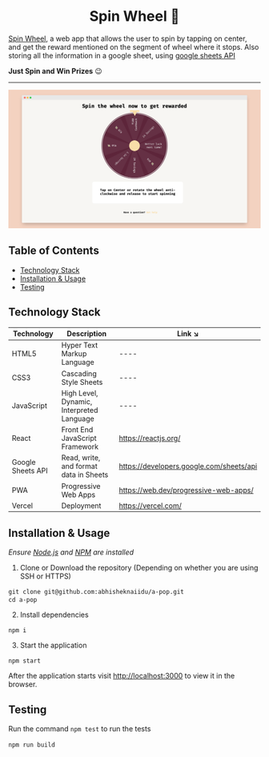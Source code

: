 <h1 align="center"> Spin Wheel 🎡 </h1>

[Spin Wheel](), a web app that allows the user to spin by tapping on center, and get the reward mentioned on the segment of wheel where it stops. Also storing all the information in a google sheet, using [google sheets API](https://developers.google.com/sheets/api)

**Just Spin and Win Prizes** 😉

<hr>

<div align="center">

<img alt="spin-wheel" src="public/spin-wheel.png"> </img>

</div>

## Table of Contents

- [Technology Stack](#technology-stack)
- [Installation & Usage](#installation-&-usage)
- [Testing](#testing)

## Technology Stack

| Technology          | Description                               | Link ↘️                                     |
| --------------------| ----------------------------------------- | ------------------------------------------ |
| HTML5               | Hyper Text Markup Language                | ----                                       |
| CSS3                | Cascading Style Sheets                    | ----                                       |
| JavaScript          | High Level, Dynamic, Interpreted Language | ----                                       |
| React               | Front End JavaScript Framework            | https://reactjs.org/                       |
| Google Sheets API   | Read, write, and format data in Sheets    | https://developers.google.com/sheets/api   |
| PWA                 | Progressive Web Apps                      | https://web.dev/progressive-web-apps/      |
| Vercel              | Deployment                                | https://vercel.com/                        |


## Installation & Usage

_Ensure [Node.js](https://nodejs.org/en/) and [NPM](https://www.npmjs.com/) are installed_

1. Clone or Download the repository (Depending on whether you are using SSH or HTTPS)

```
git clone git@github.com:abhisheknaiidu/a-pop.git
cd a-pop
```

2. Install dependencies

```
npm i
```

3. Start the application

```
npm start
```

After the application starts visit [http://localhost:3000](http://localhost:3000) to view it in the browser.

## Testing

Run the command `npm test` to run the tests

`npm run build`
